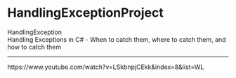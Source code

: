 # HandlingExceptionProject
HandlingException
<br>
Handling Exceptions in C# - When to catch them, where to catch them, and how to catch them
<hr>
https://www.youtube.com/watch?v=LSkbnpjCEkk&index=8&list=WL
